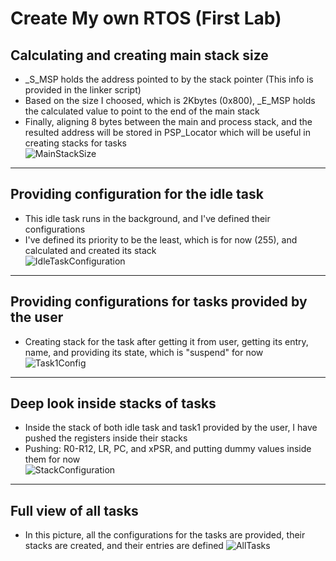 # Create My own RTOS (First Lab)

## Calculating and creating main stack size
- _S_MSP holds the address pointed to by the stack pointer (This info is provided in the linker script)
- Based on the size I choosed, which is 2Kbytes (0x800), _E_MSP holds the calculated value to point to the end of the main stack
- Finally, aligning 8 bytes between the main and process stack, and the resulted address will be stored in PSP_Locator which will be useful in creating stacks for tasks  
![MainStackSize](https://github.com/bahrawyyy/Mastering-Embedded-Systems-Online-Diploma/assets/71684437/8d106280-f2a7-490e-9e97-7f71f668b4f0)

------------------------------------------------------------------------------------
## Providing configuration for the idle task
- This idle task runs in the background, and I've defined their configurations
- I've defined its priority to be the least, which is for now (255), and calculated and created its stack  
![IdleTaskConfiguration](https://github.com/bahrawyyy/Mastering-Embedded-Systems-Online-Diploma/assets/71684437/9a45eb2a-6e26-4c1c-9fb5-d9269af169ee)


------------------------------------------------------------------------------------
## Providing configurations for tasks provided by the user
- Creating stack for the task after getting it from user, getting its entry, name, and providing its state, which is "suspend" for now  
![Task1Config](https://github.com/bahrawyyy/Mastering-Embedded-Systems-Online-Diploma/assets/71684437/f773cf4b-1cb9-4e40-8118-f4afeecf7cb6)


------------------------------------------------------------------------------------
## Deep look inside stacks of tasks
- Inside the stack of both idle task and task1 provided by the user, I have pushed the registers inside their stacks
- Pushing: R0-R12, LR, PC, and xPSR, and putting dummy values inside them for now  
![StackConfiguration](https://github.com/bahrawyyy/Mastering-Embedded-Systems-Online-Diploma/assets/71684437/40540968-ae2d-4d49-9368-8f200ff8fc51)


------------------------------------------------------------------------------------
## Full view of all tasks
- In this picture, all the configurations for the tasks are provided, their stacks are created, and their entries are defined
![AllTasks](https://github.com/bahrawyyy/Mastering-Embedded-Systems-Online-Diploma/assets/71684437/ba76cca7-ab42-47b3-8652-65cf15af876c)
